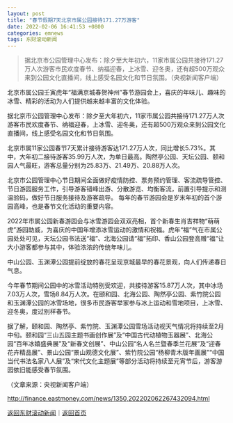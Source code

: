 ```yaml
---
layout: post
title: "春节假期7天北京市属公园接待171.27万游客"
date: 2022-02-06 16:41:53 +0800
categories: emnews
tags: 东财滚动新闻
---
```

> 据北京市公园管理中心发布：除夕至大年初六，11家市属公园共接待171.27万人次游客市民欢度春节、纳福迎春，上冰雪、迎冬奥，还有超500万观众来到公园文化直播间，线上感受名园文化和节日氛围。（央视新闻客户端）

<p>北京市属公园壬寅虎年“福满京城春贺神州”春节游园会上，喜庆的年味儿、趣味的冰雪、精彩的活动为人们提供越来越丰富的文化体验。</p>
 <p>据北京市公园管理中心发布：除夕至大年初六，11家市属公园共接待171.27万人次游客市民欢度春节、纳福迎春，上冰雪、迎冬奥，还有超500万观众来到公园文化直播间，线上感受名园文化和节日氛围。</p>
 <p>北京市属11家公园春节7天累计接待游客达171.27万人次，同比增长5.73%。其中，大年初二接待游客35.99万人次，为单日最高。陶然亭公园、天坛公园、颐和园人气最旺，游客总量分别为25.83万、21.49万、20.88万人次。</p>
 <p>北京市公园管理中心节日期间全面做好疫情防控、票务预约管理、客流疏导管控、节日游园服务工作，引导游客错峰出游、分散游览、均衡客流，前置引导提示和测温验码，做好节日服务接待及游客疏导。 每年的春节游园会是岁末年初的首个游园高峰，也是春节文化活动的重要内容。</p>
 <p>2022年市属公园新春游园会与冰雪游园会双双亮相，首个新春生肖吉祥物“萌萌虎”游园助威，为喜庆的中国年增添冰雪运动的激情和祝福。虎年“福”气在市属公园处处可见，天坛公园书法送“福”、北海公园请“福”拓印、香山公园登高赠“福”让大小游客都参与其中，体验浓浓的传统年味儿。</p>
 <p>中山公园、玉渊潭公园提前绽放的春花呈现京城最早的春花景观，向人们传递春日气息。</p>
 <p>今年春节期间公园中的冰雪活动特别受欢迎，共接待游客15.87万人次，其中冰场7.03万人次，雪场8.84万人次。在颐和园、北海公园、陶然亭公园、紫竹院公园和玉渊潭公园的冰雪场地，很多市民游客举家参与冰上运动和雪地项目，上冰雪、迎冬奥，度过别样春节。</p>
 <p>据了解，颐和园、陶然亭、紫竹院、玉渊潭公园雪场活动视天气情况将持续至2月中旬。颐和园“三山五园主题书画创作展”及“中国古代动植物玉器展”、北海公园“百年冰嬉盛典展”及“新春文创展”、中山公园“名人名兰暨春季兰花展”及“迎春花卉精品展”、景山公园“景山观德文化展”、紫竹院公园“杨柳青木版年画展”“中国当代书法名家八人展”及“宋代文化主题展”等部分活动将持续至元宵节后，游客游园依旧能感受春节氛围。</p><p class="em_media">（文章来源：央视新闻客户端）</p>

<http://finance.eastmoney.com/news/1350,202202062267432094.html>

[返回东财滚动新闻](//finews.withounder.com/emnews/)｜[返回首页](//finews.withounder.com/)
